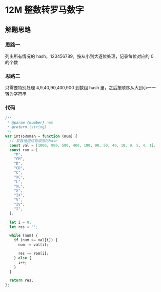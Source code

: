 # 12M 整数转罗马数字

## 解题思路

### 思路一

列出所有情况的 hash，123456789，按从小到大逐位处理，记录每位对应的 0 的个数

### 思路二

只需要特别处理 4,9,40,90,400,900 到数组 hash 里，之后按顺序从大到小一一转为字符串

### 代码

```js
/**
 * @param {number} num
 * @return {string}
 */
var intToRoman = function (num) {
  // 双数组组成有顺序的hash
  const val = [1000, 900, 500, 400, 100, 90, 50, 40, 10, 9, 5, 4, 1];
  const rom = [
    "M",
    "CM",
    "D",
    "CD",
    "C",
    "XC",
    "L",
    "XL",
    "X",
    "IX",
    "V",
    "IV",
    "I",
  ];

  let i = 0;
  let res = "";

  while (num) {
    if (num >= val[i]) {
      num -= val[i];

      res += rom[i];
    } else {
      i++;
    }
  }

  return res;
};
```
